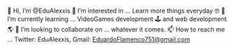 👋 Hi, I’m @EduAlexxis
👀 I’m interested in ... Learn more things everyday 🤓
🌱 I’m currently learning ... VideoGames development 🕹 and web development 🌎
💞️ I’m looking to collaborate on ... whatever it comes.
📫 How to reach me ... Twitter: EduAlexxis, Gmail: EduardoFlamenco751@gmail.com
